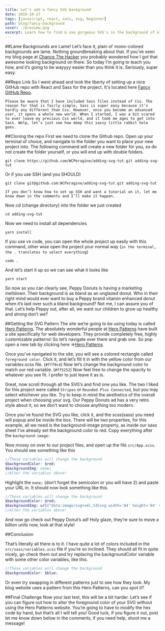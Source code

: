 ```yaml
---
title: Let’s add a fancy SVG background
date: 2019-10-27
tags: [javascript, react, sass, svg, beginner]
path: blog/fancy-background
cover: ./preview.png
excerpt: Learn how to find & use gorgeous SVG's in the background of all your future projects
---
```


##Lame Backgrounds are Lame!
Let’s face it, plain ol’ mono-colored backgrounds are lame. Nothing groundbreaking about that. If you’ve seen my blog page at <a href="https://chancethehacker.com" rel="nofollow noopener noreferrer" target="_blank">Chance The Hacker</a> you probably wondered how I got that awesome looking background on there. So today I’m going to teach you how, and it’s going to be wayyyy easier than you think it is. Seriously, super easy.

##Repo Link
So I went ahead and took the liberty of setting up a nice GitHub repo with React and Sass for the project. It's located here <a href="https://github.com/WCPeragine/adding-svg-tut" rel="nofollow noopener noreferrer" target="_blank">Fancy GitHub Repo</a>.

`Please be aware that I have included Sass files instead of Css. The reason for that is fairly simple, Sass is super easy because it’s hardly any different than Css. However, once you become an advanced user, it opens a whole new world. When I started, I was a bit scared to ever leave my precious Css world, and it took me ages to get into Sass. Welp, let’s just see how deep this sassy little rabbit hole goes.`

##Cloning the repo
First we need to clone the Github repo. Open up your terminal of choice, and navigate to the folder you want to place your new project into. The following command will create a new folder for you, so do not create the folder yourself, or you will end up with double folders.

```shell
git clone https://github.com/WCPeragine/adding-svg-tut.git adding-svg-tut
```

Or if you use SSH (and you SHOULD)

```shell
git clone git@github.com:WCPeragine/adding-svg-tut.git adding-svg-tut
```

`If you don’t know how to set up SSH and want a tutorial on it, let me know down in the comments and I’ll make it happen.`

Now cd (change directory) into the folder we just created

```shell
cd adding-svg-tut
```

Now we need to install all dependencies

```shell
yarn install
```

If you use vs code, you can open the whole project up easily with this command, other wise open the project your normal way (`in the terminal, the . translates to select everything`)

```shell
code .
```

And let’s start it up so we can see what it looks like

```shell
yarn start
```

So now as you can clearly see, Peppy Donuts is having a marketing meltdown. Their background is as bland as an unglazed donut. Who in their right mind would ever want to buy a Peppy brand vitamin enhanced donut when it’s laid over such a bland background? Not me, I can assure you of that. Let’s help Peppy out, after all, we want our children to grow up healthy and strong don’t we?

##Getting the SVG Pattern
The site we’re going to be using today is called <a href="https://www.heropatterns.com/" rel="nofollow noopener noreferrer" target="_blank">Hero Patterns</a>. The absolutely wonderful people at <a href="https://www.heropatterns.com/" rel="nofollow noopener noreferrer" target="_blank">Hero Patterns</a> have built a site specifically for web developers. They provide completely free, highly customizable patterns! So let’s navigate over there and grab one. So pop open a new tab by clicking here =><a href="https://www.heropatterns.com/" rel="nofollow noopener noreferrer" target="_blank">Hero Patterns</a>

Once you’ve navigated to the site, you will see a colored rectangle called `foreground color`. Click it, and let’s fill it in with the yellow color from our variables.scss file. (`#fff9c4`) Now let’s change the background color to match our red variable. (`#ff5252`) Now feel free to change the opacity to whatever you see fit. I prefer to just leave it as is.

Great, now scroll through all the SVG’s and find one you like. The two I liked for this project were called `Stripes` or `Rounded Plus Connected`, but you may select whichever you like. Try to keep in mind the aesthetics of the overall project when choosing your svg. Our Peppy Donuts ad has a very retro style about it, so we don’t want to choose anything too modern.

Once you’ve found the SVG you like, click it, and the scss(sass) you need will popup and be inside the box. There will be two properties, for this example, all we need is the background-image property, as inside our sass sheet I’ve already set the background color to red. Copy everything after the `background-image:`

Now mosey on over to our project files, and open up the file `src/App.scss`. You should see something like this

```scss
//These variables will change the background
$backgroundColor: $red;
$backgroundImg: none;
//Alter the variables above!
```

Highlight the `none;` (don’t forget the semicolon or you will have 2) and paste your URL in. It should now look something like this.

```sass
//These variables will change the background
$backgroundColor: $red;
$backgroundImg: url("data:image/svg+xml,%3Csvg width='84' height='84' viewBox='0 0 84 84' xmlns='http://www.w3.org/2000/svg'%3E%3Cg fill='none' fill-rule='evenodd'%3E%3Cg fill='%23fff9c4' fill-opacity='0.4'%3E%3Cpath d='M84 23c-4.417 0-8-3.584-8-7.998V8h-7.002C64.58 8 61 4.42 61 0H23c0 4.417-3.584 8-7.998 8H8v7.002C8 19.42 4.42 23 0 23v38c4.417 0 8 3.584 8 7.998V76h7.002C19.42 76 23 79.58 23 84h38c0-4.417 3.584-8 7.998-8H76v-7.002C76 64.58 79.58 61 84 61V23zM59.05 83H43V66.95c5.054-.5 9-4.764 9-9.948V52h5.002c5.18 0 9.446-3.947 9.95-9H83v16.05c-5.054.5-9 4.764-9 9.948V74h-5.002c-5.18 0-9.446 3.947-9.95 9zm-34.1 0H41V66.95c-5.053-.502-9-4.768-9-9.948V52h-5.002c-5.184 0-9.447-3.946-9.95-9H1v16.05c5.053.502 9 4.768 9 9.948V74h5.002c5.184 0 9.447 3.946 9.95 9zm0-82H41v16.05c-5.054.5-9 4.764-9 9.948V32h-5.002c-5.18 0-9.446 3.947-9.95 9H1V24.95c5.054-.5 9-4.764 9-9.948V10h5.002c5.18 0 9.446-3.947 9.95-9zm34.1 0H43v16.05c5.053.502 9 4.768 9 9.948V32h5.002c5.184 0 9.447 3.946 9.95 9H83V24.95c-5.053-.502-9-4.768-9-9.948V10h-5.002c-5.184 0-9.447-3.946-9.95-9zM50 50v7.002C50 61.42 46.42 65 42 65c-4.417 0-8-3.584-8-7.998V50h-7.002C22.58 50 19 46.42 19 42c0-4.417 3.584-8 7.998-8H34v-7.002C34 22.58 37.58 19 42 19c4.417 0 8 3.584 8 7.998V34h7.002C61.42 34 65 37.58 65 42c0 4.417-3.584 8-7.998 8H50z'/%3E%3C/g%3E%3C/g%3E%3C/svg%3E");
//Alter the variables above!
```

And now go check out Peppy Donut’s ad! Holy glaze, they’re sure to move a billion units now, look at that style!

##Conclusion

That’s literally all there is to it. I have quite a lot of colors included in the `src/sass/variables.scss` file if you’re so inclined. They should all fit in quite nicely, go check them out and try replacing the backgroundColor variable with some other color variables, like this.

```scss
//These variables will change the background
$backgroundColor: $blue;
```

Or even try swapping in different patterns just to see how they look. My blog website uses a pattern from this Hero Patterns, can you spot it?

##Final Challenge
Now your last test, this will be a bit harder. Let’s see if you can figure out how to alter the foreground color of your SVG without using the Hero Patterns website. You’re going to have to modify the hex code by hand, but that’s all I will tell you! Good luck, if you figure it out, post let me know down below in the comments, if you need help, shoot me a message!
